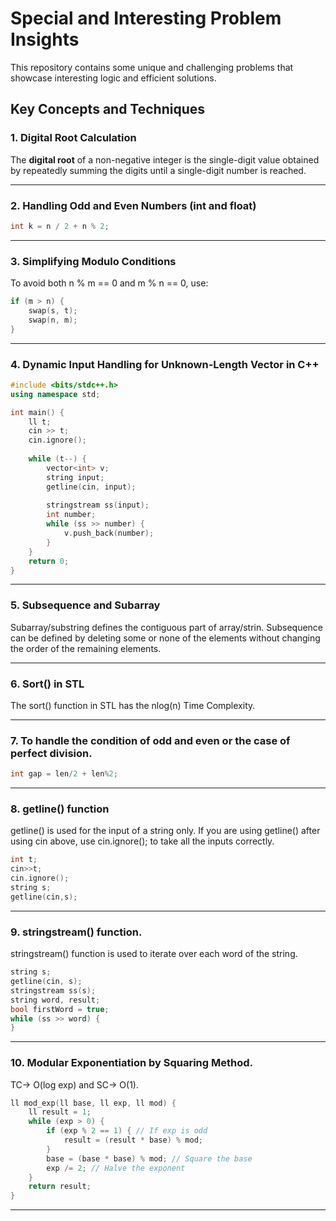 # Special and Interesting Problem Insights

This repository contains some unique and challenging problems that showcase interesting logic and efficient solutions.

## Key Concepts and Techniques

### 1. Digital Root Calculation
The **digital root** of a non-negative integer is the single-digit value obtained by repeatedly summing the digits until a single-digit number is reached.

---

### 2. Handling Odd and Even Numbers (int and float)
```cpp
int k = n / 2 + n % 2;
```

---

### 3. Simplifying Modulo Conditions
To avoid both n % m == 0 and m % n == 0, use:
```cpp
if (m > n) { 
    swap(s, t); 
    swap(n, m); 
}
```
---

### 4. Dynamic Input Handling for Unknown-Length Vector in C++
```cpp
#include <bits/stdc++.h>
using namespace std;

int main() {
    ll t;
    cin >> t;
    cin.ignore();
    
    while (t--) {
        vector<int> v;
        string input;
        getline(cin, input);
        
        stringstream ss(input);
        int number;
        while (ss >> number) {
            v.push_back(number);
        }
    }
    return 0;
}
```
---

### 5. Subsequence and Subarray

Subarray/substring defines the contiguous part of array/strin.
Subsequence can be defined by deleting some or none of the elements without changing the order of the remaining elements.

---

### 6. Sort() in STL

The sort() function in STL has the nlog(n) Time Complexity.

---

### 7. To handle the condition of odd and even or the case of perfect division.

```cpp
int gap = len/2 + len%2;
```
---

### 8. getline() function

getline() is used for the input of a string only. If you are using getline() after using cin above, use cin.ignore(); to take all the inputs correctly.
```cpp
int t;
cin>>t;
cin.ignore();
string s;
getline(cin,s);
```
---

### 9. stringstream() function.

stringstream() function is used to iterate over each word of the string.
```cpp
string s;
getline(cin, s);
stringstream ss(s);
string word, result;
bool firstWord = true;
while (ss >> word) {
}
```
---

### 10. Modular Exponentiation by Squaring Method.

TC-> O(log exp) and SC-> O(1).
```cpp
ll mod_exp(ll base, ll exp, ll mod) {
    ll result = 1;
    while (exp > 0) {
        if (exp % 2 == 1) { // If exp is odd
            result = (result * base) % mod;
        }
        base = (base * base) % mod; // Square the base
        exp /= 2; // Halve the exponent
    }
    return result;
}
```
---

